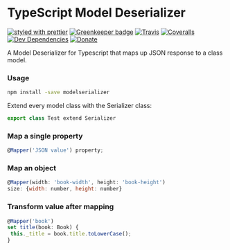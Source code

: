 # TypeScript Model Deserializer

[![styled with prettier](https://img.shields.io/badge/styled_with-prettier-ff69b4.svg)](https://github.com/prettier/prettier)
[![Greenkeeper badge](https://badges.greenkeeper.io/alexjoverm/typescript-library-starter.svg)](https://greenkeeper.io/)
[![Travis](https://img.shields.io/travis/alexjoverm/typescript-library-starter.svg)](https://travis-ci.org/alexjoverm/typescript-library-starter)
[![Coveralls](https://img.shields.io/coveralls/alexjoverm/typescript-library-starter.svg)](https://coveralls.io/github/alexjoverm/typescript-library-starter)
[![Dev Dependencies](https://david-dm.org/alexjoverm/typescript-library-starter/dev-status.svg)](https://david-dm.org/alexjoverm/typescript-library-starter?type=dev)
[![Donate](https://img.shields.io/badge/donate-paypal-blue.svg)](https://paypal.me/AJoverMorales)

A Model Deserializer for Typescript that maps up JSON response to a class model.

### Usage

```bash
npm install -save modelserializer
```

Extend every model class with the Serializer class:

```javascript
export class Test extend Serializer
```

### Map a single property

 ```javascript
 @Mapper('JSON value') property;
 ```
 
### Map an object

```javascript
@Mapper(width: 'book-width', height: 'book-height')
size: {width: number, height: number}
```

### Transform value after mapping

```javascript
@Mapper('book')
set title(book: Book) {
 this._title = book.title.toLowerCase();
}
```

